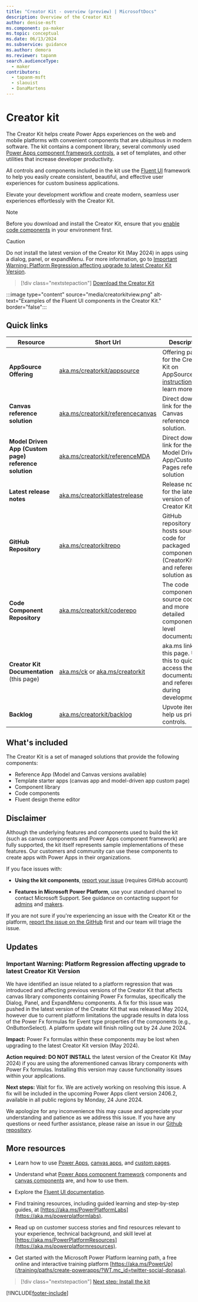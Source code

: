 ```yaml
---
title: "Creator Kit - overview (preview) | MicrosoftDocs"
description: Overview of the Creator Kit
author: denise-msft
ms.component: pa-maker
ms.topic: conceptual
ms.date: 06/13/2024
ms.subservice: guidance
ms.author: demora
ms.reviewer: tapanm
search.audienceType: 
  - maker
contributors:
  - tapanm-msft
  - slaouist
  - DanaMartens
---
```


# Creator kit

The Creator Kit helps create Power Apps experiences on the web and mobile platforms with convenient components that are ubiquitous in modern software. The kit contains a component library, several commonly used [Power Apps component framework controls](/power-apps/developer/component-framework/overview), a set of templates, and other utilities that increase developer productivity.

All controls and components included in the kit use the [Fluent UI](https://developer.microsoft.com/fluentui#/) framework to help you easily create consistent, beautiful, and effective user experiences for custom business applications.

Elevate your development workflow and create modern, seamless user experiences effortlessly with the Creator Kit.

> [!NOTE]
> Before you download and install the Creator Kit, ensure that you [enable code components](/power-apps/developer/component-framework/component-framework-for-canvas-apps#enable-the-power-apps-component-framework-feature) in your environment first.

> [!CAUTION]
> Do not install the latest version of the Creator Kit (May 2024) in apps using a dialog, panel, or expandMenu. For more information, go to [Important Warning: Platform Regression affecting upgrade to latest Creator Kit Version](#important-warning-platform-regression-affecting-upgrade-to-latest-creator-kit-version).

> [!div class="nextstepaction"]
> [Download the Creator Kit](https://aka.ms/creatorkitdownload)

:::image type="content" source="media/creatorkitview.png" alt-text="Examples of the Fluent UI components in the Creator Kit." border="false":::

## Quick links

| Resource | Short Url | Description |
| -------- | --------- | ----------- |
| **AppSource Offering** | [aka.ms/creatorkit/appsource](https://aka.ms/creatorkit/appsource) | Offering page for the Creator Kit on AppSource (see [instructions](./setup.md) to learn more). |
| **Canvas reference solution** | [aka.ms/creatorkit/referencecanvas](https://aka.ms/creatorkitreferencecanvas) | Direct download link for the Canvas reference solution. |
| **Model Driven App (Custom page) reference solution** | [aka.ms/creatorkit/referenceMDA](https://aka.ms/creatorkitreferencemda) | Direct download link for the Model Driven App/Custom Pages reference solution |
| **Latest release notes** | [aka.ms/creatorkitlatestrelease](https://aka.ms/creatorkitlatestrelease) | Release notes for the latest version of the Creator Kit |
| **GitHub Repository** | [aka.ms/creatorkitrepo](https://github.com/microsoft/powercat-creator-kit) | GitHub repository that hosts source code for packaged components (CreatorKitCore) and reference solution assets. |
| **Code Component Repository** | [aka.ms/creatorkit/coderepo](https://aka.ms/creatorkit/coderepo) | The code component source code and more detailed component-level documentation. |
| **Creator Kit Documentation** (this page) | [aka.ms/ck](https://aka.ms/ck) or [aka.ms/creatorkit](https://aka.ms/creatorkit) | aka.ms link to this page. Use this to quickly access the documentation and reference during development. |
| **Backlog** | [aka.ms/creatorkit/backlog](https://aka.ms/creatorkit/backlog) | Upvote items to help us prioritize controls. |

## What's included

The Creator Kit is a set of managed solutions that provide the following components:

- Reference App (Model and Canvas versions available)
- Template starter apps (canvas app and model-driven app custom page)
- Component library
- Code components
- Fluent design theme editor

## Disclaimer

Although the underlying features and components used to build the kit (such as canvas components and Power Apps component framework) are fully supported, the kit itself represents sample implementations of these features. Our customers and community can use these components to create apps with Power Apps in their organizations.

If you face issues with:

- **Using the kit components**, [report your issue](https://aka.ms/Creator-Kit-Issues) (requires GitHub account)

- **Features in Microsoft Power Platform**, use your standard channel to contact Microsoft Support. See guidance on contacting support for [admins]() and [makers](https://powerapps.microsoft.com/en-us/support/).

If you are not sure if you're experiencing an issue with the Creator Kit or the platform, [report the issue on the GitHub](https://aka.ms/Creator-Kit-Issues) first and our team will triage the issue.

## Updates

### Important Warning: Platform Regression affecting upgrade to latest Creator Kit Version

We have identified an issue related to a platform regression that was introduced and affecting previous versions of the Creator Kit that affects canvas library components containing Power Fx formulas, specifically the Dialog, Panel, and ExpandMenu components. A fix for this issue was pushed in the latest version of the Creator Kit that was released May 2024, however due to current platform limitations the upgrade results in data loss of the Power Fx formulas for Event type properties of the components (e.g., OnButtonSelect). A platform update will finish rolling out by 24 June 2024.

**Impact:**
Power Fx formulas within these components may be lost when upgrading to the latest Creator Kit version (May 2024).

**Action required:**
**DO NOT INSTALL** the latest version of the Creator Kit (May 2024) if you are using the aforementioned canvas library components with Power Fx formulas. Installing this version may cause functionality issues within your applications.

**Next steps:**
Wait for fix. We are actively working on resolving this issue. A fix will be included in the upcoming Power Apps client version 2406.2, available in all public regions by Monday, 24 June 2024.

We apologize for any inconvenience this may cause and appreciate your understanding and patience as we address this issue. If you have any questions or need further assistance, please raise an issue in our [Github repository](https://github.com/microsoft/powercat-creator-kit/issues).

## More resources

- Learn how to use [Power Apps](/power-apps), [canvas apps](/power-apps/maker/canvas-apps/dev-enterprise-intro), and [custom pages](/power-apps/maker/model-driven-apps/model-app-page-overview).

- Understand what [Power Apps component framework](/power-apps/developer/component-framework/custom-controls-overview) components and [canvas components](/power-apps/maker/canvas-apps/create-component) are, and how to use them.

- Explore the [Fluent UI documentation](https://developer.microsoft.com/fluentui#/).

- Find training resources, including guided learning and step-by-step guides, at [https://aka.ms/PowerPlatformLabs](https://aka.ms/powerplatformlabs).

- Read up on customer success stories and find resources relevant to your experience, technical background, and skill level at [https://aka.ms/PowerPlatformResources](https://aka.ms/powerplatformresources).

- Get started with the Microsoft Power Platform learning path, a free online and interactive training platform [https://aka.ms/PowerUp](/training/paths/create-powerapps/?WT.mc_id=twitter-social-donasa).

> [!div class="nextstepaction"]
> [Next step: Install the kit](setup.md)

[!INCLUDE[footer-include](../../includes/footer-banner.md)]
